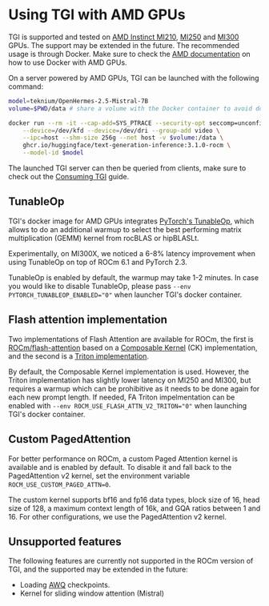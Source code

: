 # Using TGI with AMD GPUs

TGI is supported and tested on [AMD Instinct MI210](https://www.amd.com/en/products/accelerators/instinct/mi200/mi210.html), [MI250](https://www.amd.com/en/products/accelerators/instinct/mi200/mi250.html) and [MI300](https://www.amd.com/en/products/accelerators/instinct/mi300.html) GPUs. The support may be extended in the future. The recommended usage is through Docker. Make sure to check the [AMD documentation](https://rocm.docs.amd.com/projects/install-on-linux/en/latest/how-to/docker.html) on how to use Docker with AMD GPUs.

On a server powered by AMD GPUs, TGI can be launched with the following command:

```bash
model=teknium/OpenHermes-2.5-Mistral-7B
volume=$PWD/data # share a volume with the Docker container to avoid downloading weights every run

docker run --rm -it --cap-add=SYS_PTRACE --security-opt seccomp=unconfined \
    --device=/dev/kfd --device=/dev/dri --group-add video \
    --ipc=host --shm-size 256g --net host -v $volume:/data \
    ghcr.io/huggingface/text-generation-inference:3.1.0-rocm \
    --model-id $model
```

The launched TGI server can then be queried from clients, make sure to check out the [Consuming TGI](./basic_tutorials/consuming_tgi) guide.

## TunableOp

TGI's docker image for AMD GPUs integrates [PyTorch's TunableOp](https://github.com/pytorch/pytorch/tree/main/aten/src/ATen/cuda/tunable), which allows to do an additional warmup to select the best performing matrix multiplication (GEMM) kernel from rocBLAS or hipBLASLt.

Experimentally, on MI300X, we noticed a 6-8% latency improvement when using TunableOp on top of ROCm 6.1 and PyTorch 2.3.

TunableOp is enabled by default, the warmup may take 1-2 minutes. In case you would like to disable TunableOp, please pass `--env PYTORCH_TUNABLEOP_ENABLED="0"` when launcher TGI's docker container.

## Flash attention implementation

Two implementations of Flash Attention are available for ROCm, the first is [ROCm/flash-attention](https://github.com/ROCm/flash-attention) based on a [Composable Kernel](https://github.com/ROCm/composable_kernel) (CK) implementation, and the second is a [Triton implementation](https://github.com/huggingface/text-generation-inference/blob/main/server/text_generation_server/layers/attention/flash_attn_triton.py).

By default, the Composable Kernel implementation is used. However, the Triton implementation has slightly lower latency on MI250 and MI300, but requires a warmup which can be prohibitive as it needs to be done again for each new prompt length. If needed, FA Triton impelmentation can be enabled with `--env ROCM_USE_FLASH_ATTN_V2_TRITON="0"` when launching TGI's docker container.

## Custom PagedAttention

For better performance on ROCm, a custom Paged Attention kernel is available and is enabled by default. To disable it and fall back to the PagedAttention v2 kernel, set the environment variable `ROCM_USE_CUSTOM_PAGED_ATTN=0`.

The custom kernel supports bf16 and fp16 data types, block size of 16, head size of 128, a maximum context length of 16k, and GQA ratios between 1 and 16. For other configurations, we use the PagedAttention v2 kernel.

## Unsupported features

The following features are currently not supported in the ROCm version of TGI, and the supported may be extended in the future:
* Loading [AWQ](https://huggingface.co/docs/transformers/quantization#awq) checkpoints.
* Kernel for sliding window attention (Mistral)

